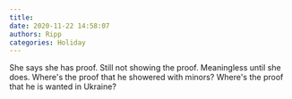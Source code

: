 ```yaml
---
title: 
date: 2020-11-22 14:58:07
authors: Ripp
categories: Holiday
---
```


 She says she has proof.  Still not showing the proof.  Meaningless until she does. Where's the proof that he showered with minors?  Where's the proof that he is wanted in Ukraine?
